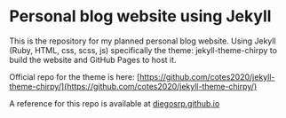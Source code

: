 # Personal blog website using Jekyll 
This is the repository for my planned personal blog website. Using Jekyll (Ruby, HTML, css, scss, js) specifically the theme: jekyll-theme-chirpy to build the website and GitHub Pages to host it. 

Official repo for the theme is here: [https://github.com/cotes2020/jekyll-theme-chirpy/](https://github.com/cotes2020/jekyll-theme-chirpy/)

A reference for this repo is available at [diegosrp.github.io](https://diegosrp.github.io)

